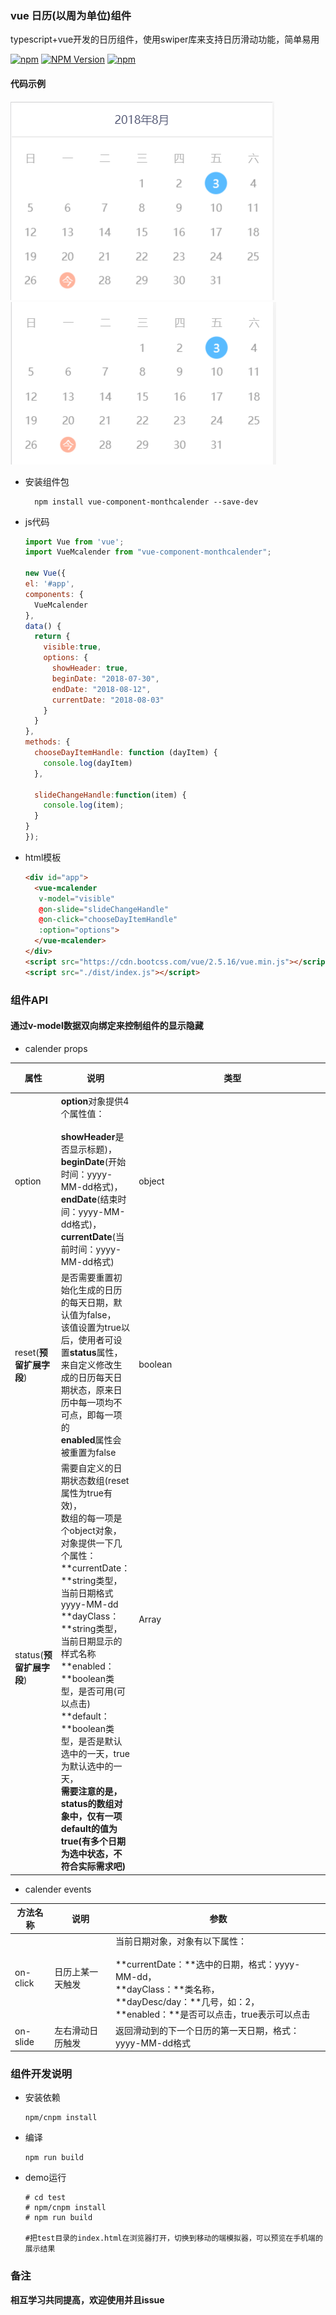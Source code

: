 ### vue 日历(以周为单位)组件

typescript+vue开发的日历组件，使用swiper库来支持日历滑动功能，简单易用

[![npm](https://img.shields.io/npm/l/vue-component-monthcalender.svg)](LICENSE)
[![NPM Version](https://img.shields.io/npm/v/vue-component-monthcalender.svg)](https://www.npmjs.com/package/vue-component-monthcalender)
[![npm](https://img.shields.io/npm/dt/vue-component-monthcalender.svg)](https://www.npmjs.com/package/vue-component-monthcalender)

#### 代码示例

![image](https://raw.githubusercontent.com/ljcheibao/vue-component-monthcalender/master/images/one.png)
![image](https://raw.githubusercontent.com/ljcheibao/vue-component-monthcalender/master/images/two.png)

- 安装组件包
  ```
    npm install vue-component-monthcalender --save-dev
  ```

- js代码

  ```js
  import Vue from 'vue';
  import VueMcalender from "vue-component-monthcalender";

  new Vue({
  el: '#app',
  components: {
    VueMcalender
  },
  data() {
    return {
      visible:true,
      options: {
        showHeader: true,
        beginDate: "2018-07-30",
        endDate: "2018-08-12",
        currentDate: "2018-08-03"
      }
    }
  },
  methods: {
    chooseDayItemHandle: function (dayItem) {
      console.log(dayItem)
    },

    slideChangeHandle:function(item) {
      console.log(item);
    }
  }
  });
  ```

- html模板

  ```html
  <div id="app">
    <vue-mcalender 
     v-model="visible"
     @on-slide="slideChangeHandle"
     @on-click="chooseDayItemHandle"
     :option="options">
    </vue-mcalender>
  </div>
  <script src="https://cdn.bootcss.com/vue/2.5.16/vue.min.js"></script>
  <script src="./dist/index.js"></script>
  ```

### 组件API

#### 通过v-model数据双向绑定来控制组件的显示隐藏

- calender props

| 属性                     | 说明                                                         | 类型          | 默认值 |
| ------------------------ | ------------------------------------------------------------ | ------------- | ------ |
| option                   | **option**对象提供4个属性值：<br><br>**showHeader**是否显示标题)，<br>**beginDate**(开始时间：yyyy-MM-dd格式)，<br>**endDate**(结束时间：yyyy-MM-dd格式)，<br>**currentDate**(当前时间：yyyy-MM-dd格式) | object        | 空对象 |
| reset(**预留扩展字段**)  | 是否需要重置初始化生成的日历的每天日期，默认值为false，<br>该值设置为true以后，使用者可设置**status**属性，来自定义修改生成的日历每天日期状态，原来日历中每一项均不可点，即每一项的<br>**enabled**属性会被重置为false | boolean       | false  |
| status(**预留扩展字段**) | 需要自定义的日期状态数组(reset属性为true有效)，<br>数组的每一项是个object对象，对象提供一下几个属性：<br>**currentDate：**string类型，当前日期格式yyyy-MM-dd<br>**dayClass：**string类型，当前日期显示的样式名称<br>**enabled：**boolean类型，是否可用(可以点击)<br>**default：**boolean类型，是否是默认选中的一天，true为默认选中的一天，<br>**需要注意的是，status的数组对象中，仅有一项default的值为true(有多个日期为选中状态，不符合实际需求吧)** | Array<object> | []     |


- calender  events

| 方法名称 | 说明             | 参数                                                         |
| -------- | ---------------- | ------------------------------------------------------------ |
| on-click | 日历上某一天触发 | 当前日期对象，对象有以下属性：<br><br>**currentDate：**选中的日期，格式：yyyy-MM-dd，<br>**dayClass：**类名称，<br>**dayDesc/day：**几号，如：2，<br>**enabled：**是否可以点击，true表示可以点击 |
| on-slide | 左右滑动日历触发 | 返回滑动到的下一个日历的第一天日期，格式：yyyy-MM-dd格式     |



### 组件开发说明

- 安装依赖

  ```
  npm/cnpm install
  ```

- 编译

  ```
  npm run build
  ```

- demo运行

  ```
  # cd test
  # npm/cnpm install
  # npm run build

  #把test目录的index.html在浏览器打开，切换到移动的端模拟器，可以预览在手机端的展示结果
  ```

 ### 备注
 **相互学习共同提高，欢迎使用并且issue**
